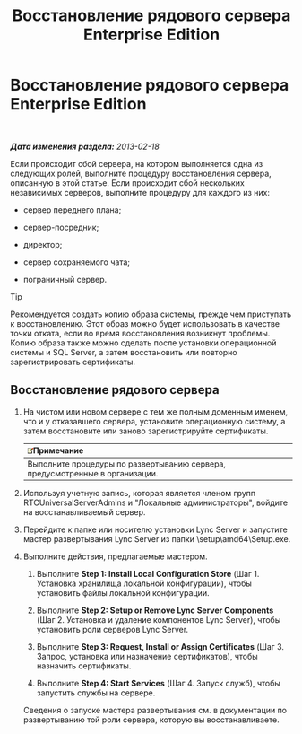 ﻿---
title: Восстановление рядового сервера Enterprise Edition
TOCTitle: Восстановление рядового сервера Enterprise Edition
ms:assetid: d960b19c-2104-4719-b736-0d940f254d42
ms:mtpsurl: https://technet.microsoft.com/ru-ru/library/Hh202191(v=OCS.15)
ms:contentKeyID: 52058355
ms.date: 05/19/2016
mtps_version: v=OCS.15
ms.translationtype: HT
---

# Восстановление рядового сервера Enterprise Edition

 

_**Дата изменения раздела:** 2013-02-18_

Если происходит сбой сервера, на котором выполняется одна из следующих ролей, выполните процедуру восстановления сервера, описанную в этой статье. Если происходит сбой нескольких независимых серверов, выполните процедуру для каждого из них:

  - сервер переднего плана;

  - сервер-посредник;

  - директор;

  - сервер сохраняемого чата;

  - пограничный сервер.


> [!TIP]
> Рекомендуется создать копию образа системы, прежде чем приступать к восстановлению. Этот образ можно будет использовать в качестве точки отката, если во время восстановления возникнут проблемы. Копию образа также можно сделать после установки операционной системы и SQL Server, а затем восстановить или повторно зарегистрировать сертификаты.



## Восстановление рядового сервера

1.  На чистом или новом сервере с тем же полным доменным именем, что и у отказавшего сервера, установите операционную систему, а затем восстановите или заново зарегистрируйте сертификаты.
    
    <table>
    <thead>
    <tr class="header">
    <th><img src="images/Gg398412.note(OCS.15).gif" title="note" alt="note" />Примечание</th>
    </tr>
    </thead>
    <tbody>
    <tr class="odd">
    <td>Выполните процедуры по развертыванию сервера, предусмотренные в организации.</td>
    </tr>
    </tbody>
    </table>


2.  Используя учетную запись, которая является членом групп RTCUniversalServerAdmins и "Локальные администраторы", войдите на восстанавливаемый сервер.

3.  Перейдите к папке или носителю установки Lync Server и запустите мастер развертывания Lync Server из папки \\setup\\amd64\\Setup.exe.

4.  Выполните действия, предлагаемые мастером.
    
    1.  Выполните **Step 1: Install Local Configuration Store** (Шаг 1. Установка хранилища локальной конфигурации), чтобы установить файлы локальной конфигурации.
    
    2.  Выполните **Step 2: Setup or Remove Lync Server Components** (Шаг 2. Установка и удаление компонентов Lync Server), чтобы установить роли серверов Lync Server.
    
    3.  Выполните **Step 3: Request, Install or Assign Certificates** (Шаг 3. Запрос, установка или назначение сертификатов), чтобы назначить сертификаты.
    
    4.  Выполните **Step 4: Start Services** (Шаг 4. Запуск служб), чтобы запустить службы на сервере.
    
    Сведения о запуске мастера развертывания см. в документации по развертыванию той роли сервера, которую вы восстанавливаете.

